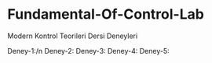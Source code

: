 # Fundamental-Of-Control-Lab
Modern Kontrol Teorileri Dersi Deneyleri

Deney-1:/n
Deney-2:
Deney-3:
Deney-4:
Deney-5:
